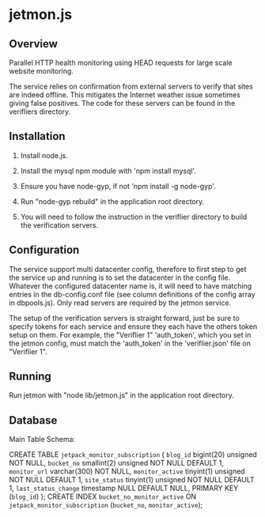 jetmon.js
=========

Overview
--------

Parallel HTTP health monitoring using HEAD requests for large scale website monitoring.

The service relies on confirmation from external servers to verify that sites are indeed offline. This mitigates the Internet weather issue sometimes giving false positives. The code for these servers can be found in the verifliers directory.

Installation
------------

1) Install node.js.

2) Install the mysql npm module with 'npm install mysql'.

3) Ensure you have node-gyp, if not 'npm install -g node-gyp'.

4) Run "node-gyp rebuild" in the application root directory.

5) You will need to follow the instruction in the veriflier directory to build the verification servers.

Configuration
-------------

The service support multi datacenter config, therefore to first step to get the service up and running is to set the datacenter in the config file. Whatever the configured datacenter name is, it will need to have matching entries in the db-config.conf file (see column definitions of the config array in dbpools.js). Only read servers are required by the jetmon service.

The setup of the verification servers is straight forward, just be sure to specify tokens for each service and ensure they each have the others token setup on them. For example, the "Veriflier 1" 'auth_token', which you set in the jetmon config, must match the 'auth_token' in the 'veriflier.json' file on "Veriflier 1".

Running
-------

Run jetmon with "node lib/jetmon.js" in the application root directory.

Database
-------

Main Table Schema:

CREATE TABLE `jetpack_monitor_subscription` (
  `blog_id` bigint(20) unsigned NOT NULL,
  `bucket_no` smallint(2) unsigned NOT NULL DEFAULT 1,
  `monitor_url` varchar(300) NOT NULL,
  `monitor_active` tinyint(1) unsigned NOT NULL DEFAULT 1,
  `site_status` tinyint(1) unsigned NOT NULL DEFAULT 1,
  `last_status_change` timestamp NULL DEFAULT NULL,
  PRIMARY KEY (`blog_id`)
);
CREATE INDEX `bucket_no_monitor_active` ON `jetpack_monitor_subscription` (`bucket_no`, `monitor_active`);
